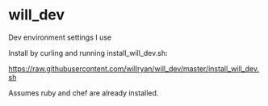 # will_dev
Dev environment settings I use

Install by curling and running install_will_dev.sh: 

https://raw.githubusercontent.com/willryan/will_dev/master/install_will_dev.sh

Assumes ruby and chef are already installed.
